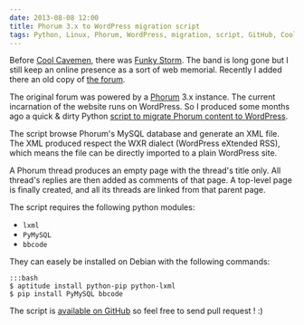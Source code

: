 ```yaml
---
date: 2013-08-08 12:00
title: Phorum 3.x to WordPress migration script
tags: Python, Linux, Phorum, WordPress, migration, script, GitHub, Cool Cavemen, Funky Storm, Debian, aptitude, pip, lxml, bbcode, PyMySQL, MySQL, PHP
---
```


Before <a href="http://coolcavemen.com">Cool Cavemen</a>, there was <a href="http://funky-storm.com/">Funky Storm</a>. The band is long gone but I still keep an online presence as a sort of web memorial. Recently I added there an old copy of <a href="http://funky-storm.com/forum/">the forum</a>.

The original forum was powered by a <a href="http://www.phorum.org">Phorum</a> 3.x instance. The current incarnation of the website runs on WordPress. So I produced some months ago a quick & dirty Python <a href="https://github.com/kdeldycke/scripts/blob/master/phorum-to-wordpress.py">script to migrate Phorum content to WordPress</a>.

The script browse Phorum's MySQL database and generate an XML file. The XML produced respect the WXR dialect (WordPress eXtended RSS), which means the file can be directly imported to a plain WordPress site.

A Phorum thread produces an empty page with the thread's title only. All thread's replies are then added as comments of that page. A top-level page is finally created, and all its threads are linked from that parent page.

The script requires the following python modules:

  * `lxml`
  * `PyMySQL`
  * `bbcode`

They can easely be installed on Debian with the following commands:

    :::bash
    $ aptitude install python-pip python-lxml
    $ pip install PyMySQL bbcode

The script is <a href="https://github.com/kdeldycke/scripts/blob/master/phorum-to-wordpress.py">available on GitHub</a> so feel free to send pull request ! :)
